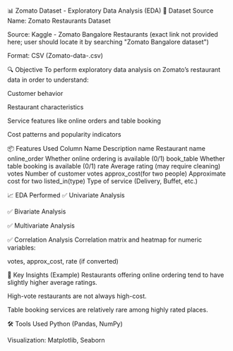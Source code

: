 📊 Zomato Dataset - Exploratory Data Analysis (EDA)
📁 Dataset Source
Name: Zomato Restaurants Dataset

Source: Kaggle - Zomato Bangalore Restaurants (exact link not provided here; user should locate it by searching "Zomato Bangalore dataset")

Format: CSV (Zomato-data-.csv)

🔍 Objective
To perform exploratory data analysis on Zomato’s restaurant data in order to understand:

Customer behavior

Restaurant characteristics

Service features like online orders and table booking

Cost patterns and popularity indicators

📦 Features Used
Column Name	Description
name	Restaurant name
online_order	Whether online ordering is available (0/1)
book_table	Whether table booking is available (0/1)
rate	Average rating (may require cleaning)
votes	Number of customer votes
approx_cost(for two people)	Approximate cost for two
listed_in(type)	Type of service (Delivery, Buffet, etc.)

📈 EDA Performed
✅ Univariate Analysis

✅ Bivariate Analysis

✅ Multivariate Analysis

✅ Correlation Analysis
Correlation matrix and heatmap for numeric variables:

votes, approx_cost, rate (if converted)

📌 Key Insights (Example)
Restaurants offering online ordering tend to have slightly higher average ratings.

High-vote restaurants are not always high-cost.

Table booking services are relatively rare among highly rated places.

🛠️ Tools Used
Python (Pandas, NumPy)

Visualization: Matplotlib, Seaborn